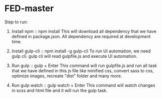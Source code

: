 # FED-master

Step to run:

1. Install npm    	::    npm install
This will download all dependency that we have defined in package.json. All dependency are required at development time.

2. Install gulp-cli     	::    npm install -g gulp-cli
To run UI automation, we need gulp cli. gulp cli will read gulpfile.js and execute UI automation.

3. Run gulp    	::    gulp + Enter
This command will run gulpfile.js and run all task that we have defined in this js file like minified css, convert sass to css, optimize images, recreate "dist" folder and many more.

4. Run gulp watch	::    gulp watch + Enter
This command will watch changes in scss and html file and it will run the gulp task.
